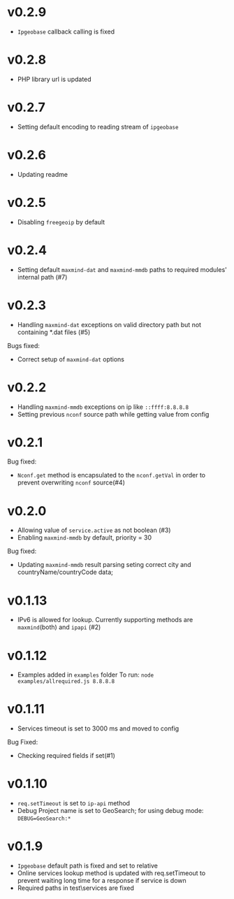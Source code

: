 # v0.2.9

 - `Ipgeobase` callback calling is fixed

# v0.2.8

 - PHP library url is updated


# v0.2.7

 - Setting default encoding to reading stream of `ipgeobase`

# v0.2.6

- Updating readme

# v0.2.5

- Disabling `freegeoip` by default


# v0.2.4

- Setting default `maxmind-dat` and `maxmind-mmdb` paths to required modules' internal path (#7)


# v0.2.3

- Handling `maxmind-dat` exceptions on valid directory path but not containing *.dat files (#5)

Bugs fixed:
- Correct setup of `maxmind-dat` options


# v0.2.2

- Handling `maxmind-mmdb`  exceptions on ip like `::ffff:8.8.8.8`
- Setting previous `nconf` source path while getting value from config


# v0.2.1

Bug fixed:
- `Nconf.get` method is encapsulated to the `nconf.getVal` in order to prevent overwriting `nconf` source(#4)


# v0.2.0

- Allowing value of `service.active` as not boolean (#3)
- Enabling `maxmind-mmdb` by default, priority = 30

Bug fixed:
- Updating `maxmind-mmdb` result parsing seting correct city and countryName/countryCode data;


# v0.1.13

- IPv6 is allowed for lookup. Currently supporting methods are `maxmind`(both) and `ipapi` (#2)


# v0.1.12

- Examples added in `examples` folder
  To run: `node examples/allrequired.js 8.8.8.8`


# v0.1.11

- Services timeout is set to 3000 ms and moved to config

Bug Fixed:
- Checking required fields if set(#1)


# v0.1.10

- `req.setTimeout` is set to `ip-api` method
- Debug Project name is set to GeoSearch; for using debug mode: `DEBUG=GeoSearch:*`


# v0.1.9

- `Ipgeobase` default path is fixed and set to relative
- Online services lookup method is updated with req.setTimeout to prevent waiting long time for a response if service is down
- Required paths in test\services are fixed
